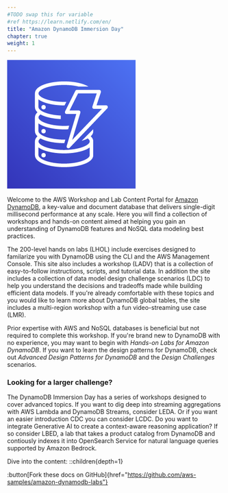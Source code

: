 ```yaml
---
#TODO swap this for variable
#ref https://learn.netlify.com/en/
title: "Amazon DynamoDB Immersion Day"
chapter: true
weight: 1
---
```


![Open the DynamoDB Logo](/static/images/Amazon-DynamoDB.png)

Welcome to the AWS Workshop and Lab Content Portal for [Amazon DynamoDB](https://docs.aws.amazon.com/amazondynamodb/latest/developerguide/Introduction.html), a key-value and document database that delivers single-digit millisecond performance at any scale. Here you will find a collection of workshops and hands-on content aimed at helping you gain an understanding of DynamoDB features and NoSQL data modeling best practices.

The 200-level hands on labs (LHOL) include exercises designed to familarize you with DynamoDB using the CLI and the AWS Management Console. This site also includes a workshop (LADV) that is a collection of easy-to-follow instructions, scripts, and tutorial data. In addition the site includes a collection of data model design challenge scenarios (LDC) to help you understand the decisions and tradeoffs made while building efficient data models. If you're already comfortable with these topics and you would like to learn more about DynamoDB global tables, the site includes a multi-region workshop with a fun video-streaming use case (LMR).

Prior expertise with AWS and NoSQL databases is beneficial but not required to complete this workshop.
If you're brand new to DynamoDB with no experience, you may want to begin with *Hands-on Labs for Amazon DynamoDB*. If you want to learn the design patterns for DynamoDB, check out *Advanced Design Patterns for DynamoDB* and the *Design Challenges* scenarios.

### Looking for a larger challenge?
The DynamoDB Immersion Day has a series of workshops designed to cover advanced topics. If you want to dig deep into streaming aggregations with AWS Lambda and DynamoDB Streams, consider LEDA. Or if you want an easier introduction CDC you can consider LCDC.
Do you want to integrate Generative AI to create a context-aware reasoning application? If so consider LBED, a lab that takes a product catalog from DynamoDB and contiously indexes it into OpenSearch Service for natural language queries supported by Amazon Bedrock.

Dive into the content:
::children{depth=1}

:button[Fork these docs on GitHub]{href="https://github.com/aws-samples/amazon-dynamodb-labs"}
